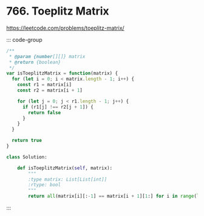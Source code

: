 # 766. Toeplitz Matrix

https://leetcode.com/problems/toeplitz-matrix/

::: code-group

```js [JavaScript]
/**
 * @param {number[][]} matrix
 * @return {boolean}
 */
var isToeplitzMatrix = function(matrix) {
  for (let i = 0; i < matrix.length - 1; i++) {
    const r1 = matrix[i]
    const r2 = matrix[i + 1]

    for (let j = 0; j < r1.length - 1; j++) {
      if (r1[j] !== r2[j + 1]) {
        return false
      }
    }
  }

  return true
}
```

```py [Python]
class Solution:

    def isToeplitzMatrix(self, matrix):
        """
        :type matrix: List[List[int]]
        :rtype: bool
        """
        return all(matrix[i][:-1] == matrix[i + 1][1:] for i in range(len(matrix) - 1))
```

:::
